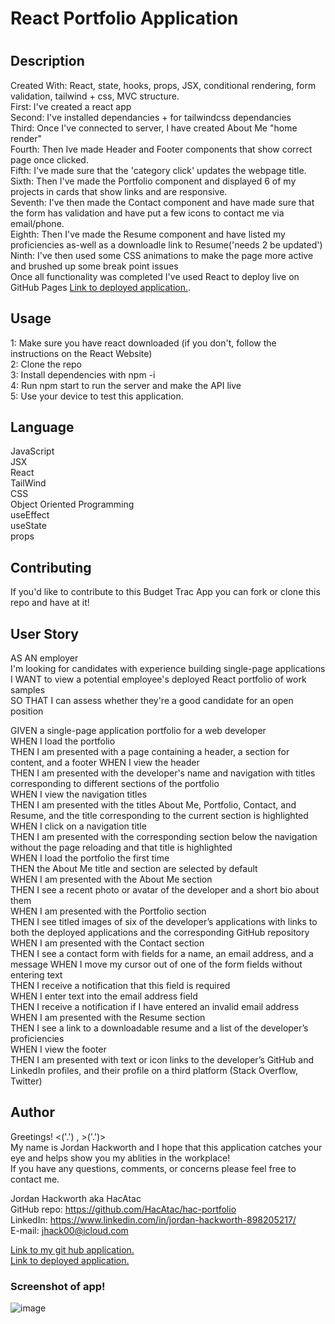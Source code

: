 <h1>React Portfolio Application<h1>

<h2>Description</h2>
  <p>Created With: React, state, hooks, props, JSX, conditional rendering, form validation, tailwind + css, MVC structure. </br>
 First: I've created a react app</br> 
 Second: I've installed dependancies + for tailwindcss dependancies </br> 
 Third: Once I've connected to server, I have created About Me "home render"</br>
 Fourth: Then Ive made Header and Footer components that show correct page once clicked. </br>
 Fifth: I've made sure that the 'category click' updates the webpage title. </br>
 Sixth: Then I've made the Portfolio component and displayed 6 of my projects in cards that show links and are responsive.</br>
 Seventh: I've then made the Contact component and have made sure that the form has validation and have put a few icons to contact me via email/phone. </br>
 Eighth: Then I've made the Resume component and have listed my proficiencies as-well as a downloadle link to Resume('needs 2 be updated') </br>
 Ninth: I've then used some CSS animations to make the page more active and brushed up some break point issues </br>
 Once all functionality was completed I've used React to deploy live on GitHub Pages <a href ="https://hacatac.github.io/hac-portfolio/" target="_blank">Link to deployed application.</a>. </br>

 </p>

## Usage

1: Make sure you have react downloaded (if you don't, follow the instructions on the React Website)</br>
2: Clone the repo </br>
3: Install dependencies with npm -i </br>
4: Run npm start to run the server and make the API live </br>
5: Use your device to test this application. </br>

## Language

JavaScript </br>
JSX </br>
React </br>
TailWind </br>
CSS </br>
Object Oriented Programming </br>
useEffect </br>
useState </br>
props</br>

## Contributing

If you'd like to contribute to this Budget Trac App you can fork or clone this repo and have at it! </br>

## User Story

AS AN employer </br>
I'm looking for candidates with experience building single-page applications </br>
I WANT to view a potential employee's deployed React portfolio of work samples </br>
SO THAT I can assess whether they're a good candidate for an open position </br>

GIVEN a single-page application portfolio for a web developer </br>
WHEN I load the portfolio </br>
THEN I am presented with a page containing a header, a section for content, and a footer
WHEN I view the header </br>
THEN I am presented with the developer's name and navigation with titles corresponding to different sections of the portfolio </br>
WHEN I view the navigation titles </br>
THEN I am presented with the titles About Me, Portfolio, Contact, and Resume, and the title corresponding to the current section is highlighted</br>
WHEN I click on a navigation title</br>
THEN I am presented with the corresponding section below the navigation without the page reloading and that title is highlighted</br>
WHEN I load the portfolio the first time</br>
THEN the About Me title and section are selected by default</br>
WHEN I am presented with the About Me section</br>
THEN I see a recent photo or avatar of the developer and a short bio about them</br>
WHEN I am presented with the Portfolio section</br>
THEN I see titled images of six of the developer’s applications with links to both the deployed applications and the corresponding GitHub repository</br>
WHEN I am presented with the Contact section</br>
THEN I see a contact form with fields for a name, an email address, and a message
WHEN I move my cursor out of one of the form fields without entering text</br>
THEN I receive a notification that this field is required</br>
WHEN I enter text into the email address field</br>
THEN I receive a notification if I have entered an invalid email address</br>
WHEN I am presented with the Resume section</br>
THEN I see a link to a downloadable resume and a list of the developer’s proficiencies</br>
WHEN I view the footer</br>
THEN I am presented with text or icon links to the developer’s GitHub and LinkedIn profiles, and their profile on a third platform (Stack Overflow, Twitter) </br>

## Author

Greetings! <('.') , >('.')> </br>
My name is Jordan Hackworth and I hope that this application catches your eye and helps show you my ablities in the workplace! </br>
If you have any questions, comments, or concerns please feel free to contact me. </br>

Jordan Hackworth aka HacAtac </br>
GitHub repo: https://github.com/HacAtac/hac-portfolio </br>
LinkedIn: https://www.linkedin.com/in/jordan-hackworth-898205217/ </br>
E-mail: jhack00@icloud.com </br>

<a href ="https://github.com/HacAtac/hac-portfolio" target="_blank">Link to my git hub application.</a></br>
<a href ="https://hacatac.github.io/hac-portfolio/" target="_blank">Link to deployed application.</a>

<h3>Screenshot of app!</h3>

![image](https://user-images.githubusercontent.com/87215152/146405354-dc3ca485-ae9a-45ae-8b31-751d0787550b.png)
